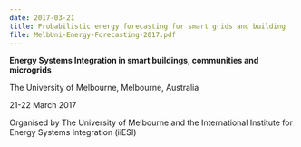 ```yaml
---
date: 2017-03-21
title: Probabilistic energy forecasting for smart grids and building
file: MelbUni-Energy-Forecasting-2017.pdf
---
```


**Energy Systems Integration in smart buildings, communities and microgrids**

The University of Melbourne, Melbourne, Australia

21-22 March 2017

Organised by The University of Melbourne and the International Institute for Energy Systems Integration (iiESI)